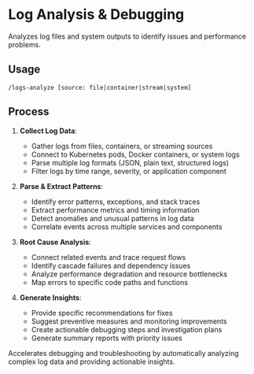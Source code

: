 # Log Analysis & Debugging

Analyzes log files and system outputs to identify issues and performance problems.

## Usage
```
/logs-analyze [source: file|container|stream|system]
```

## Process

1. **Collect Log Data**:
   - Gather logs from files, containers, or streaming sources
   - Connect to Kubernetes pods, Docker containers, or system logs
   - Parse multiple log formats (JSON, plain text, structured logs)
   - Filter logs by time range, severity, or application component

2. **Parse & Extract Patterns**:
   - Identify error patterns, exceptions, and stack traces
   - Extract performance metrics and timing information
   - Detect anomalies and unusual patterns in log data
   - Correlate events across multiple services and components

3. **Root Cause Analysis**:
   - Connect related events and trace request flows
   - Identify cascade failures and dependency issues
   - Analyze performance degradation and resource bottlenecks
   - Map errors to specific code paths and functions

4. **Generate Insights**:
   - Provide specific recommendations for fixes
   - Suggest preventive measures and monitoring improvements
   - Create actionable debugging steps and investigation plans
   - Generate summary reports with priority issues

Accelerates debugging and troubleshooting by automatically analyzing complex log data and providing actionable insights.